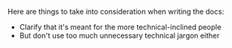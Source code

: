 Here are things to take into consideration when writing the docs:

* Clarify that it's meant for the more technical-inclined people
* But don't use too much unnecessary technical jargon either
